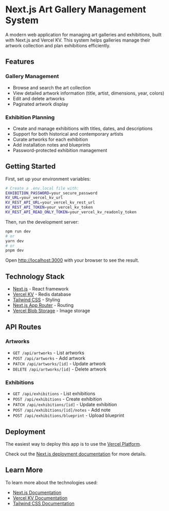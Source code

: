 # Next.js Art Gallery Management System

A modern web application for managing art galleries and exhibitions, built with Next.js and Vercel KV. This system helps galleries manage their artwork collection and plan exhibitions efficiently.

## Features

### Gallery Management
- Browse and search the art collection
- View detailed artwork information (title, artist, dimensions, year, colors)
- Edit and delete artworks
- Paginated artwork display

### Exhibition Planning
- Create and manage exhibitions with titles, dates, and descriptions
- Support for both historical and contemporary artists
- Curate artworks for each exhibition
- Add installation notes and blueprints
- Password-protected exhibition management

## Getting Started

First, set up your environment variables:

```bash
# Create a .env.local file with:
EXHIBITION_PASSWORD=your_secure_password
KV_URL=your_vercel_kv_url
KV_REST_API_URL=your_vercel_kv_rest_url
KV_REST_API_TOKEN=your_vercel_kv_token
KV_REST_API_READ_ONLY_TOKEN=your_vercel_kv_readonly_token
```

Then, run the development server:

```bash
npm run dev
# or
yarn dev
# or
pnpm dev
```

Open [http://localhost:3000](http://localhost:3000) with your browser to see the result.

## Technology Stack

- [Next.js](https://nextjs.org/) - React framework
- [Vercel KV](https://vercel.com/storage/kv) - Redis database
- [Tailwind CSS](https://tailwindcss.com/) - Styling
- [Next.js App Router](https://nextjs.org/docs/app) - Routing
- [Vercel Blob Storage](https://vercel.com/storage/blob) - Image storage

## API Routes

### Artworks
- `GET /api/artworks` - List artworks
- `POST /api/artworks` - Add artwork
- `PATCH /api/artworks/[id]` - Update artwork
- `DELETE /api/artworks/[id]` - Delete artwork

### Exhibitions
- `GET /api/exhibitions` - List exhibitions
- `POST /api/exhibitions` - Create exhibition
- `PATCH /api/exhibitions/[id]` - Update exhibition
- `POST /api/exhibitions/[id]/notes` - Add note
- `POST /api/exhibitions/blueprint` - Upload blueprint

## Deployment

The easiest way to deploy this app is to use the [Vercel Platform](https://vercel.com/new).

Check out the [Next.js deployment documentation](https://nextjs.org/docs/deployment) for more details.

## Learn More

To learn more about the technologies used:

- [Next.js Documentation](https://nextjs.org/docs)
- [Vercel KV Documentation](https://vercel.com/docs/storage/vercel-kv)
- [Tailwind CSS Documentation](https://tailwindcss.com/docs)

